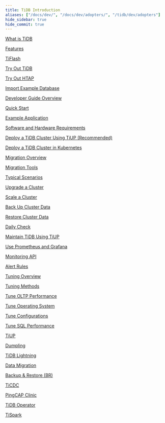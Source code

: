 ```yaml
---
title: TiDB Introduction
aliases: ["/docs/dev/", "/docs/dev/adopters/", "/tidb/dev/adopters"]
hide_sidebar: true
hide_commit: true
---
```


<LearningPathContainer platform="tidb" title="TiDB" subTitle="TiDB is an open-source NewSQL database that supports Hybrid Transactional and Analytical Processing (HTAP) workloads. Find the guide, samples, and references you need to use TiDB.">

<LearningPath label="Learn" icon="cloud1">

[What is TiDB](https://docs.pingcap.com/tidb/stable/overview)

[Features](https://docs.pingcap.com/tidb/stable/basic-features)

[TiFlash](https://docs.pingcap.com/tidb/stable/tiflash-overview)

</LearningPath>

<LearningPath label="Try" icon="cloud5">

[Try Out TiDB](https://docs.pingcap.com/tidb/stable/quick-start-with-tidb)

[Try Out HTAP](https://docs.pingcap.com/tidb/stable/quick-start-with-htap)

[Import Example Database](https://docs.pingcap.com/tidb/stable/import-example-data)

</LearningPath>

<LearningPath label="Develop" icon="doc8">

[Developer Guide Overview](https://docs.pingcap.com/tidb/stable/dev-guide-overview)

[Quick Start](https://docs.pingcap.com/tidb/stable/dev-guide-build-cluster-in-cloud)

[Example Application](https://docs.pingcap.com/tidb/stable/dev-guide-sample-application-spring-boot)

</LearningPath>

<LearningPath label="Deploy" icon="deploy">

[Software and Hardware Requirements](https://docs.pingcap.com/tidb/stable/hardware-and-software-requirements)

[Deploy a TiDB Cluster Using TiUP (Recommended)](https://docs.pingcap.com/tidb/stable/production-deployment-using-tiup)

[Deploy a TiDB Cluster in Kubernetes](https://docs.pingcap.com/tidb/stable/tidb-in-kubernetes)

</LearningPath>

<LearningPath label="Migrate" icon="cloud3">

[Migration Overview](https://docs.pingcap.com/tidb/stable/migration-overview)

[Migration Tools](https://docs.pingcap.com/tidb/stable/migration-tools)

[Typical Scenarios](https://docs.pingcap.com/tidb/stable/migrate-aurora-to-tidb)

</LearningPath>

<LearningPath label="Maintain" icon="maintain">

[Upgrade a Cluster](https://docs.pingcap.com/tidb/stable/upgrade-tidb-using-tiup)

[Scale a Cluster](https://docs.pingcap.com/tidb/stable/scale-tidb-using-tiup)

[Back Up Cluster Data](https://docs.pingcap.com/tidb/stable/br-usage-backup)

[Restore Cluster Data](https://docs.pingcap.com/tidb/stable/br-usage-restore)

[Daily Check](https://docs.pingcap.com/tidb/stable/daily-check)

[Maintain TiDB Using TiUP](https://docs.pingcap.com/tidb/stable/maintain-tidb-using-tiup)

</LearningPath>

<LearningPath label="Monitor" icon="cloud6">

[Use Prometheus and Grafana](https://docs.pingcap.com/tidb/stable/tidb-monitoring-framework)

[Monitoring API](https://docs.pingcap.com/tidb/stable/tidb-monitoring-api)

[Alert Rules](https://docs.pingcap.com/tidb/stable/alert-rules)

</LearningPath>

<LearningPath label="Tune" icon="tidb-cloud-tune">

[Tuning Overview](https://docs.pingcap.com/tidb/stable/performance-tuning-overview)

[Tuning Methods](https://docs.pingcap.com/tidb/stable/performance-tuning-methods)

[Tune OLTP Performance](https://docs.pingcap.com/tidb/stable/performance-tuning-practices)

[Tune Operating System](https://docs.pingcap.com/tidb/stable/tune-operating-system)

[Tune Configurations](https://docs.pingcap.com/tidb/stable/configure-memory-usage)

[Tune SQL Performance](https://docs.pingcap.com/tidb/stable/sql-tuning-overview)

</LearningPath>

<LearningPath label="Tools" icon="doc7">

[TiUP](https://docs.pingcap.com/tidb/stable/tiup-overview)

[Dumpling](https://docs.pingcap.com/tidb/stable/dumpling-overview)

[TiDB Lightning](https://docs.pingcap.com/tidb/stable/tidb-lightning-overview)

[Data Migration](https://docs.pingcap.com/tidb/stable/dm-overview)

[Backup & Restore (BR)](https://docs.pingcap.com/tidb/stable/backup-and-restore-overview)

[TiCDC](https://docs.pingcap.com/tidb/stable/ticdc-overview)

[PingCAP Clinic](https://docs.pingcap.com/tidb/stable/clinic-introduction)

[TiDB Operator](https://docs.pingcap.com/tidb/stable/tidb-operator-overview)

[TiSpark](https://docs.pingcap.com/tidb/stable/tispark-overview)

</LearningPath>

</LearningPathContainer>
